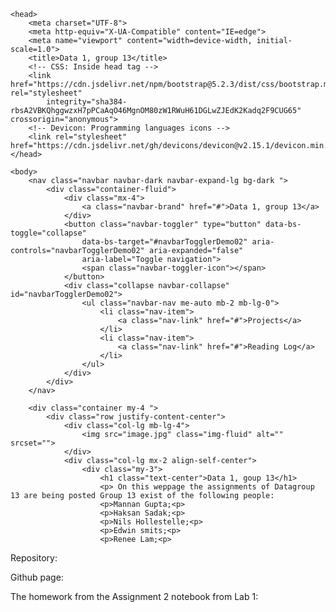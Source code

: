 <!DOCTYPE html>
<html lang="en">

    <head>
        <meta charset="UTF-8">
        <meta http-equiv="X-UA-Compatible" content="IE=edge">
        <meta name="viewport" content="width=device-width, initial-scale=1.0">
        <title>Data 1, group 13</title>
        <!-- CSS: Inside head tag -->
        <link href="https://cdn.jsdelivr.net/npm/bootstrap@5.2.3/dist/css/bootstrap.min.css" rel="stylesheet"
            integrity="sha384-rbsA2VBKQhggwzxH7pPCaAqO46MgnOM80zW1RWuH61DGLwZJEdK2Kadq2F9CUG65" crossorigin="anonymous">
        <!-- Devicon: Programming languages icons -->
        <link rel="stylesheet" href="https://cdn.jsdelivr.net/gh/devicons/devicon@v2.15.1/devicon.min.css">
    </head>

    <body>
        <nav class="navbar navbar-dark navbar-expand-lg bg-dark ">
            <div class="container-fluid">
                <div class="mx-4">
                    <a class="navbar-brand" href="#">Data 1, group 13</a>
                </div>
                <button class="navbar-toggler" type="button" data-bs-toggle="collapse"
                    data-bs-target="#navbarTogglerDemo02" aria-controls="navbarTogglerDemo02" aria-expanded="false"
                    aria-label="Toggle navigation">
                    <span class="navbar-toggler-icon"></span>
                </button>
                <div class="collapse navbar-collapse" id="navbarTogglerDemo02">
                    <ul class="navbar-nav me-auto mb-2 mb-lg-0">
                        <li class="nav-item">
                            <a class="nav-link" href="#">Projects</a>
                        </li>
                        <li class="nav-item">
                            <a class="nav-link" href="#">Reading Log</a>
                        </li>
                    </ul>
                </div>
            </div>
        </nav>

        <div class="container my-4 ">
            <div class="row justify-content-center">
                <div class="col-lg mb-lg-4">
                    <img src="image.jpg" class="img-fluid" alt="" srcset="">
                </div>
                <div class="col-lg mx-2 align-self-center">
                    <div class="my-3">
                        <h1 class="text-center">Data 1, goup 13</h1>
                        <p> On this weppage the assignments of Datagroup 13 are being posted Group 13 exist of the following people: 
                        <p>Mannan Gupta;<p>
                        <p>Haksan Sadak;<p>
                        <p>Nils Hollestelle;<p>
                        <p>Edwin smits;<p>
                        <p>Renee Lam;<p>

<p>Repository:<p>
<https://github.com/mannan272/data1.git>

<p>Github page:<p>
<data1/README.md at Reneelam20000 · mannan272/data1 (github.com)>

<p>The homework from the Assignment 2 notebook from Lab 1:<p>
<https://mannan272.github.io/data1/lab-01/Assignment2.html>
 

</html>
<https://github.com/mannan272/data1/blob/main/lab-01/Assignment2.ipynb>
</p>  
  

</body>
</html>
